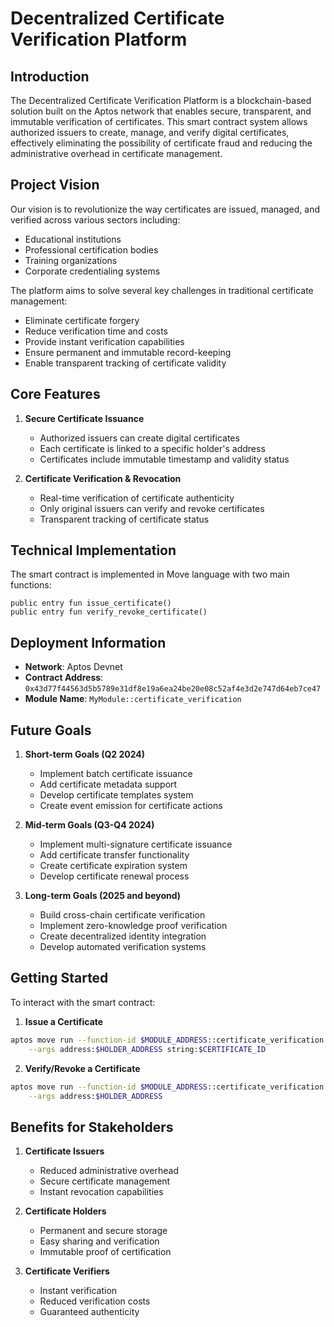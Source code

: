 # Decentralized Certificate Verification Platform

## Introduction
The Decentralized Certificate Verification Platform is a blockchain-based solution built on the Aptos network that enables secure, transparent, and immutable verification of certificates. This smart contract system allows authorized issuers to create, manage, and verify digital certificates, effectively eliminating the possibility of certificate fraud and reducing the administrative overhead in certificate management.

## Project Vision
Our vision is to revolutionize the way certificates are issued, managed, and verified across various sectors including:
- Educational institutions
- Professional certification bodies
- Training organizations
- Corporate credentialing systems

The platform aims to solve several key challenges in traditional certificate management:
- Eliminate certificate forgery
- Reduce verification time and costs
- Provide instant verification capabilities
- Ensure permanent and immutable record-keeping
- Enable transparent tracking of certificate validity

## Core Features
1. **Secure Certificate Issuance**
   - Authorized issuers can create digital certificates
   - Each certificate is linked to a specific holder's address
   - Certificates include immutable timestamp and validity status

2. **Certificate Verification & Revocation**
   - Real-time verification of certificate authenticity
   - Only original issuers can verify and revoke certificates
   - Transparent tracking of certificate status

## Technical Implementation
The smart contract is implemented in Move language with two main functions:
```move
public entry fun issue_certificate()
public entry fun verify_revoke_certificate()
```

## Deployment Information
- **Network**: Aptos Devnet
- **Contract Address**: `0x43d77f44563d5b5789e31df8e19a6ea24be20e08c52af4e3d2e747d64eb7ce47`
- **Module Name**: `MyModule::certificate_verification`

## Future Goals
1. **Short-term Goals (Q2 2024)**
   - Implement batch certificate issuance
   - Add certificate metadata support
   - Develop certificate templates system
   - Create event emission for certificate actions

2. **Mid-term Goals (Q3-Q4 2024)**
   - Implement multi-signature certificate issuance
   - Add certificate transfer functionality
   - Create certificate expiration system
   - Develop certificate renewal process

3. **Long-term Goals (2025 and beyond)**
   - Build cross-chain certificate verification
   - Implement zero-knowledge proof verification
   - Create decentralized identity integration
   - Develop automated verification systems

## Getting Started
To interact with the smart contract:

1. **Issue a Certificate**
```bash
aptos move run --function-id $MODULE_ADDRESS::certificate_verification::issue_certificate \
    --args address:$HOLDER_ADDRESS string:$CERTIFICATE_ID
```

2. **Verify/Revoke a Certificate**
```bash
aptos move run --function-id $MODULE_ADDRESS::certificate_verification::verify_revoke_certificate \
    --args address:$HOLDER_ADDRESS
```

## Benefits for Stakeholders
1. **Certificate Issuers**
   - Reduced administrative overhead
   - Secure certificate management
   - Instant revocation capabilities

2. **Certificate Holders**
   - Permanent and secure storage
   - Easy sharing and verification
   - Immutable proof of certification

3. **Certificate Verifiers**
   - Instant verification
   - Reduced verification costs
   - Guaranteed authenticity





